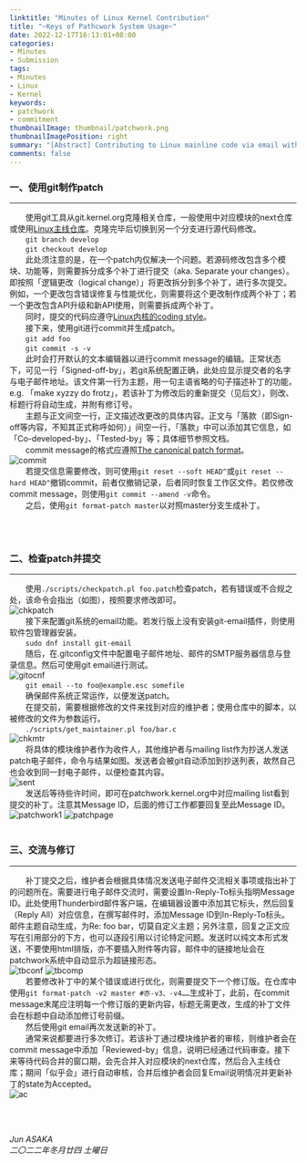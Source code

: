 ```yaml
---
linktitle: "Minutes of Linux Kernel Contribution"
title: "~Keys of Pathcwork System Usage~"
date: 2022-12-17T16:13:01+08:00
categories:
- Minutes
- Submission
tags:
- Minutes
- Linux
- Kernel
keywords:
- patchwork
- commitment
thumbnailImage: thumbnail/patchwork.png
thumbnailImagePosition: right
summary: "[Abstract] Contributing to Linux mainline code via email with Git, Patchwork and other systems."
comments: false
---
```


<!--more-->

<h3>一、使用git制作patch</h3>

----
&emsp;&emsp;使用git工具从git.kernel.org克隆相关仓库，一般使用中对应模块的next仓库或使用[Linux主线仓库](https://git.kernel.org/pub/scm/linux/kernel/git/torvalds/linux.git/)。克隆完毕后切换到另一个分支进行源代码修改。
<br />
&emsp;&emsp;`git branch develop`
<br />
&emsp;&emsp;`git checkout develop`
<br />
&emsp;&emsp;此处须注意的是，在一个patch内仅解决一个问题。若源码修改包含多个模块、功能等，则需要拆分成多个补丁进行提交（aka. Separate your changes）。即按照「逻辑更改（logical change）」将更改拆分到多个补丁，进行多次提交。例如，一个更改包含错误修复与性能优化，则需要将这个更改制作成两个补丁；若一个更改包含API升级和新API使用，则需要拆成两个补丁。
<br />
&emsp;&emsp;同时，提交的代码应遵守[Linux内核的coding style](https://www.kernel.org/doc/html/latest/process/coding-style.html)。
<br />
&emsp;&emsp;接下来，使用git进行commit并生成patch。
<br />
&emsp;&emsp;`git add foo`
<br />
&emsp;&emsp;`git commit -s -v`
<br />
&emsp;&emsp;此时会打开默认的文本编辑器以进行commit message的编辑。正常状态下，可见一行「Signed-off-by」，若git系统配置正确，此处应显示提交者的名字与电子邮件地址。该文件第一行为主题，用一句主语省略的句子描述补丁的功能，e.g. 「make xyzzy do frotz」，若该补丁为修改后的重新提交（见后文），则改、标题行将自动生成，并附有修订号。
<br />
&emsp;&emsp;主题与正文间空一行，正文描述改更改的具体内容。正文与「落款（即Sign-off等内容，不知其正式称呼如何）」间空一行，「落款」中可以添加其它信息，如「Co-developed-by」、「Tested-by」等；具体细节参照文档。
<br />
&emsp;&emsp;commit message的格式应遵照[The canonical patch format](https://www.kernel.org/doc/html/latest/process/submitting-patches.html#the-canonical-patch-format)。
<br />
![commit](commit.png)
<br />
&emsp;&emsp;若提交信息需要修改，则可使用`git reset --soft HEAD^`或`git reset --hard HEAD^`撤销commit，前者仅撤销记录，后者同时恢复工作区文件。若仅修改commit message，则使用`git commit --amend -v`命令。
<br />
&emsp;&emsp;之后，使用`git format-patch master`以对照master分支生成补丁。

<br />
<br />

<h3>二、检查patch并提交</h3>

----
&emsp;&emsp;使用`./scripts/checkpatch.pl foo.patch`检查patch，若有错误或不合规之处，该命令会指出（如图），按照要求修改即可。
<br />
![chkpatch](chkpatch.png)
<br />
&emsp;&emsp;接下来配置git系统的email功能。若发行版上没有安装git-email插件，则使用软件包管理器安装。
<br />
&emsp;&emsp;`sudo dnf install git-email`
<br />
&emsp;&emsp;随后，在.gitconfig文件中配置电子邮件地址、邮件的SMTP服务器信息与登录信息。然后可使用git email进行测试。
<br />
![gitocnf](gitconf.png)
<br />
&emsp;&emsp;`git email --to foo@example.esc somefile`
<br />
&emsp;&emsp;确保邮件系统正常运作，以便发送patch。
<br />
&emsp;&emsp;在提交前，需要根据修改的文件来找到对应的维护者；使用仓库中的脚本，以被修改的文件为参数运行。
<br />
&emsp;&emsp;`./scripts/get_maintainer.pl foo/bar.c`
<br />
![chkmtr](chkmtr.png)
<br />
&emsp;&emsp;将具体的模块维护者作为收件人，其他维护者与mailing list作为抄送人发送patch电子邮件，命令与结果如图。发送者会被git自动添加到抄送列表，故然自己也会收到同一封电子邮件，以便检查其内容。
<br />
![sent](sent.png)
<br />
&emsp;&emsp;发送后等待些许时间，即可在patchwork.kernel.org中对应mailing list看到提交的补丁。注意其Message ID，后面的修订工作都要回复至此Message ID。
<br />
![patchwork1](patchwork1.png)
![patchpage](patchpage.png)
<br />
<br />

<h3>三、交流与修订</h3>

----
&emsp;&emsp;补丁提交之后，维护者会根据具体情况发送电子邮件交流相关事项或指出补丁的问题所在。需要进行电子邮件交流时，需要设置In-Reply-To标头指明Message ID。此处使用Thunderbird邮件客户端，在编辑器设置中添加其它标头，然后回复（Reply All）对应信息，在撰写邮件时，添加Message ID到In-Reply-To标头。邮件主题自动生成，为Re: foo bar，切莫自定义主题；另外注意，回复之正文应写在引用部分的下方，也可以逐段引用以讨论特定问题。发送时以纯文本形式发送，不要使用html排版，亦不要插入附件等内容，邮件中的链接地址会在patchwork系统中自动显示为超链接形态。
<br />
![tbconf](tbconf.png)
![tbcomp](tbcomp.png)
<br />
&emsp;&emsp;若要修改补丁中的某个错误或进行优化，则需要提交下一个修订版。在仓库中使用`git format-patch -v2 master #亦-v3、-v4……`生成补丁，此前，在commit message末尾应注明每一个修订版的更新内容，标题无需更改，生成的补丁文件会在标题中自动添加修订号前缀。
<br />
&emsp;&emsp;然后使用git email再次发送新的补丁。
<br />
&emsp;&emsp;通常来说都要进行多次修订。若该补丁通过模块维护者的审核，则维护者会在commit message中添加「Reviewed-by」信息，说明已经通过代码审查。接下来等待代码合并的窗口期，会先合并入对应模块的next仓库，然后合入主线仓库；期间「似乎会」进行自动审核，合并后维护者会回复Email说明情况并更新补丁的state为Accepted。
<br />
![ac](ac.png)

<br />
<br />


<i>Jun ASAKA</i>
<br />
<i>二〇二二年冬月廿四 土曜日</i>

